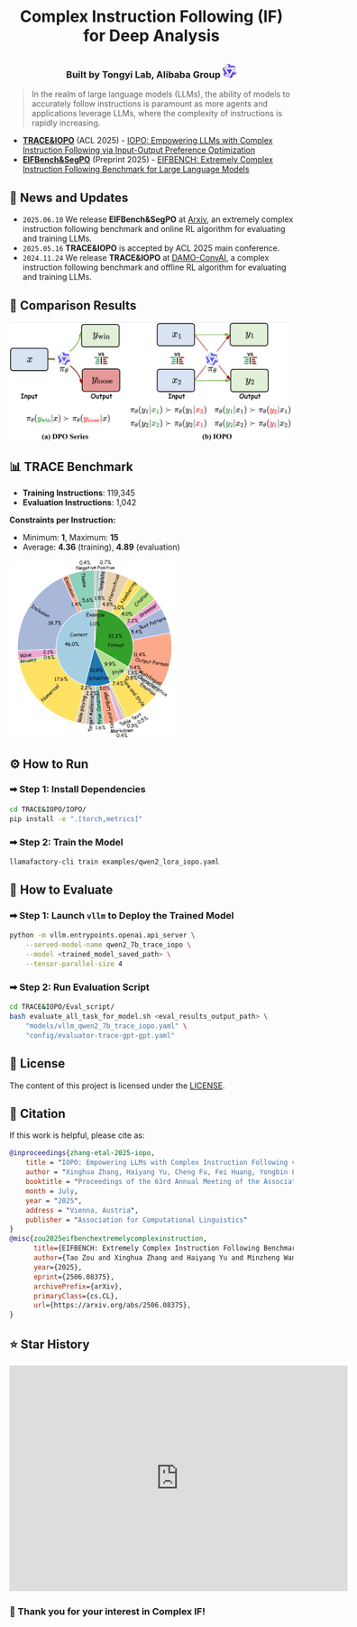 <div align="center">

# **Complex Instruction Following (IF) for Deep Analysis**  

### Built by Tongyi Lab, Alibaba Group <img src="./figs/tongyi.png" width="25px" style="margin-top:10px;">

</div>

> In the realm of large language models (LLMs), the ability of models to accurately follow instructions is paramount as more agents and applications leverage LLMs, where the complexity of instructions is rapidly increasing.

- [**TRACE&IOPO**](TRACE&IOPO) (ACL 2025) - [IOPO: Empowering LLMs with Complex Instruction Following via Input-Output Preference Optimization](https://arxiv.org/pdf/2411.06208)
- [**EIFBench&SegPO**](EIFBench&SegPO) (Preprint 2025) - [EIFBENCH: Extremely Complex Instruction Following Benchmark for Large Language Models](https://arxiv.org/pdf/2506.08375)

## 📜 News and Updates

- `2025.06.10` We release **EIFBench&SegPO** at [Arxiv](https://arxiv.org/pdf/2506.08375), an extremely complex instruction following benchmark and online RL algorithm for evaluating and training LLMs.
- `2025.05.16` **TRACE&IOPO** is accepted by ACL 2025 main conference.
- `2024.11.24` We release **TRACE&IOPO** at [DAMO-ConvAI](https://github.com/AlibabaResearch/DAMO-ConvAI/tree/main/IOPO), a complex instruction following benchmark and offline RL algorithm for evaluating and training LLMs.

## 🔬 Comparison Results  
<img src="figs/intro.png" width="500" alt="Comparison Chart">

## 📊 TRACE Benchmark
- **Training Instructions**: 119,345
- **Evaluation Instructions**: 1,042

**Constraints per Instruction:**  
- Minimum: **1**, Maximum: **15**  
- Average: **4.36** (training), **4.89** (evaluation)  

<img src="figs/trace_test_constraint_type.png" width="300" alt="TRACE Benchmark Statistics">

## ⚙ How to Run

### ➡ Step 1: Install Dependencies
```bash
cd TRACE&IOPO/IOPO/
pip install -e ".[torch,metrics]"
```

### ➡ Step 2: Train the Model
```bash
llamafactory-cli train examples/qwen2_lora_iopo.yaml
```

## 🧪 How to Evaluate

### ➡ Step 1: Launch `vllm` to Deploy the Trained Model
```bash
python -m vllm.entrypoints.openai.api_server \
    --served-model-name qwen2_7b_trace_iopo \
    --model <trained_model_saved_path> \
    --tensor-parallel-size 4
```

### ➡ Step 2: Run Evaluation Script
```bash
cd TRACE&IOPO/Eval_script/
bash evaluate_all_task_for_model.sh <eval_results_output_path> \
    "models/vllm_qwen2_7b_trace_iopo.yaml" \
    "config/evaluator-trace-gpt-gpt.yaml"
```

## 📄 License

The content of this project is licensed under the [LICENSE](LICENSE.txt).  

## 💬 Citation

If this work is helpful, please cite as:

```bibtex
@inproceedings{zhang-etal-2025-iopo,
    title = "IOPO: Empowering LLMs with Complex Instruction Following via Input-Output Preference Optimization",
    author = "Xinghua Zhang, Haiyang Yu, Cheng Fu, Fei Huang, Yongbin Li",
    booktitle = "Proceedings of the 63rd Annual Meeting of the Association for Computational Linguistics (ACL 2025)",
    month = July,
    year = "2025",
    address = "Vienna, Austria",
    publisher = "Association for Computational Linguistics"
}
@misc{zou2025eifbenchextremelycomplexinstruction,
      title={EIFBENCH: Extremely Complex Instruction Following Benchmark for Large Language Models}, 
      author={Tao Zou and Xinghua Zhang and Haiyang Yu and Minzheng Wang and Fei Huang and Yongbin Li},
      year={2025},
      eprint={2506.08375},
      archivePrefix={arXiv},
      primaryClass={cs.CL},
      url={https://arxiv.org/abs/2506.08375}, 
}
```

## ⭐ Star History
<iframe style="width:100%;height:auto;min-width:600px;min-height:400px;" src="https://www.star-history.com/embed?secret=Z2hwX2hRZ1hyS3hSTG5OVWpPUWl0ZVo4RGZpSWpaQncyUTFqcWkwOA==#Tongyi-CCAI/Complex-IF&Date" frameBorder="0"></iframe>

### 🎉 Thank you for your interest in **Complex IF**!  

